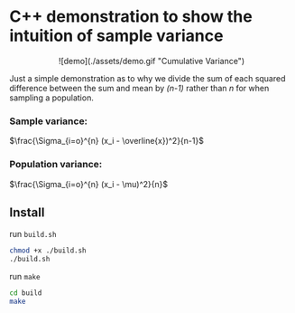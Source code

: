 # C++ demonstration to show the intuition of sample variance

<p align="center">
![demo](./assets/demo.gif "Cumulative Variance")
</p>

Just a simple demonstration as to why we divide the sum of each squared difference between the sum and mean by *(n-1)* rather than *n* for when sampling a population. 

### Sample variance:
$\frac{\Sigma_{i=o}^{n} (x_i - \overline{x})^2}{n-1}$

### Population variance:
$\frac{\Sigma_{i=o}^{n} (x_i - \mu)^2}{n}$

## Install
run `build.sh`
```bash
chmod +x ./build.sh
./build.sh

```
run `make`
```bash
cd build
make
```
